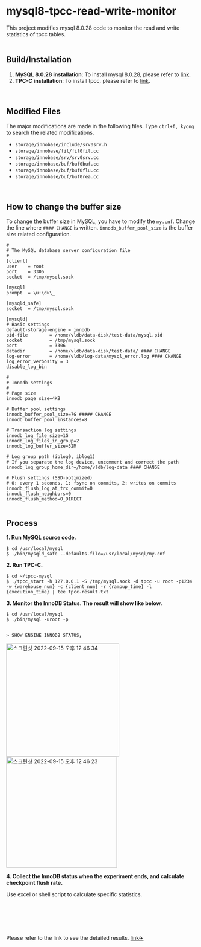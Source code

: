 # mysql8-tpcc-read-write-monitor
This project modifies mysql 8.0.28 code to monitor the read and write statistics of tpcc tables.
<br/><br/>


## Build/Installation
1. **MySQL 8.0.28 installation**: To install mysql 8.0.28, please refer to [link](https://github.com/kyongs/How-To/blob/main/MySQL/mysql_8_0_28_installation_with_source_code.md).
2. **TPC-C installation**: To install tpcc, please refer to [link](https://github.com/kyongs/How-To/blob/main/MySQL/tpcc_mysql_installation.md).
<br/>


## Modified Files
The major modifications are made in the following files. Type `ctrl+f, kyong` to search the related modifications.


- `storage/innobase/include/srv0srv.h`
- `storage/innobase/fil/fil0fil.cc`
- `storage/innobase/srv/srv0srv.cc`
- `storage/innobase/buf/buf0buf.cc`
- `storage/innobase/buf/buf0flu.cc`
- `storage/innobase/buf/buf0rea.cc`

<br/>

## How to change the buffer size
To change the buffer size in MySQL, you have to modify the `my.cnf`. Change the line where `#### CHANGE` is written. `innodb_buffer_pool_size` is the buffer size related configuration.
```
#
# The MySQL database server configuration file
#
[client]
user    = root
port    = 3306
socket  = /tmp/mysql.sock

[mysql]
prompt  = \u:\d>\_

[mysqld_safe]
socket  = /tmp/mysql.sock

[mysqld]
# Basic settings
default-storage-engine = innodb
pid-file        = /home/vldb/data-disk/test-data/mysql.pid
socket          = /tmp/mysql.sock
port            = 3306
datadir         = /home/vldb/data-disk/test-data/ #### CHANGE
log-error       = /home/vldb/log-data/mysql_error.log #### CHANGE
log_error_verbosity = 3
disable_log_bin

#
# Innodb settings
#
# Page size
innodb_page_size=4KB

# Buffer pool settings
innodb_buffer_pool_size=7G ##### CHANGE
innodb_buffer_pool_instances=8

# Transaction log settings
innodb_log_file_size=1G
innodb_log_files_in_group=2
innodb_log_buffer_size=32M

# Log group path (iblog0, iblog1)
# If you separate the log device, uncomment and correct the path
innodb_log_group_home_dir=/home/vldb/log-data #### CHANGE

# Flush settings (SSD-optimized)
# 0: every 1 seconds, 1: fsync on commits, 2: writes on commits
innodb_flush_log_at_trx_commit=0
innodb_flush_neighbors=0
innodb_flush_method=O_DIRECT
                               
```

## Process
**1. Run MySQL source code.**
  ```
  $ cd /usr/local/mysql
  $ ./bin/mysqld_safe --defaults-file=/usr/local/mysql/my.cnf
  ```

**2. Run TPC-C.**
  ```
  $ cd ~/tpcc-mysql
  $ ./tpcc_start -h 127.0.0.1 -S /tmp/mysql.sock -d tpcc -u root -p1234 -w {warehouse_num} -c {client_num} -r {rampup_time} -l {execution_time} | tee tpcc-result.txt
  ```

**3. Monitor the InnoDB Status. The result will show like below.**
  ```
  $ cd /usr/local/mysql
  $ ./bin/mysql -uroot -p
  
  
  > SHOW ENGINE INNODB STATUS;
  ```
  
<img width="300" alt="스크린샷 2022-09-15 오후 12 46 34" src="https://user-images.githubusercontent.com/84424998/210204775-7c0325d7-d880-4d40-957b-0f9481df6d1f.png">

<img width="294" alt="스크린샷 2022-09-15 오후 12 46 23" src="https://user-images.githubusercontent.com/84424998/210204794-b70bbc62-419b-4b7c-90f6-ee5c04a9c48e.png">


**4. Collect the InnoDB status when the experiment ends, and calculate checkpoint flush rate.**

  Use excel or shell script to calculate specific statistics.
  
  <br/><br/>
  ---
<span>Please refer to the link to see the detailed results.</span> [link✈️](https://carrotcakes.notion.site/TPC-C-IO-Pattern-f39bf8faf82444449b6205bb408a9671)
  
  




